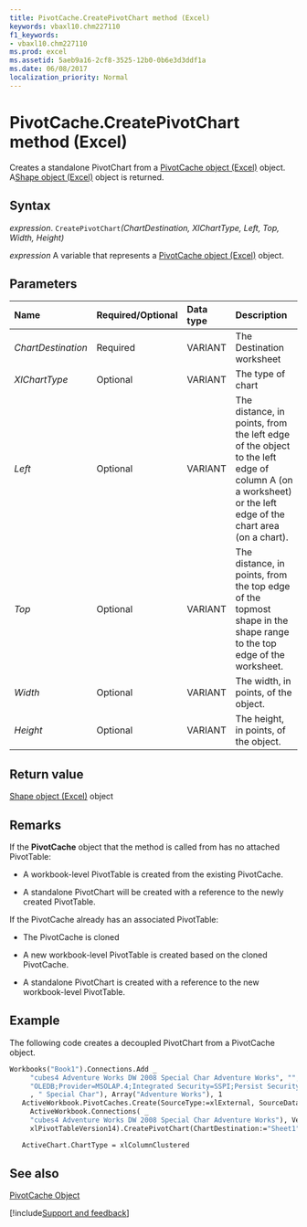 ```yaml
---
title: PivotCache.CreatePivotChart method (Excel)
keywords: vbaxl10.chm227110
f1_keywords:
- vbaxl10.chm227110
ms.prod: excel
ms.assetid: 5aeb9a16-2cf8-3525-12b0-0b6e3d3ddf1a
ms.date: 06/08/2017
localization_priority: Normal
---
```



# PivotCache.CreatePivotChart method (Excel)

Creates a standalone PivotChart from a [PivotCache object (Excel)](Excel.PivotCache.md) object. A[Shape object (Excel)](Excel.Shape.md) object is returned.


## Syntax

_expression_. `CreatePivotChart`_(ChartDestination,_ _XlChartType,_ _Left,_ _Top,_ _Width,_ _Height)_

_expression_ A variable that represents a [PivotCache object (Excel)](Excel.PivotCache.md) object.


## Parameters



|Name|Required/Optional|Data type|Description|
|:-----|:-----|:-----|:-----|
| _ChartDestination_|Required|VARIANT|The Destination worksheet|
| _XlChartType_|Optional|VARIANT|The type of chart|
| _Left_|Optional|VARIANT|The distance, in points, from the left edge of the object to the left edge of column A (on a worksheet) or the left edge of the chart area (on a chart).|
| _Top_|Optional|VARIANT|The distance, in points, from the top edge of the topmost shape in the shape range to the top edge of the worksheet.|
| _Width_|Optional|VARIANT|The width, in points, of the object.|
| _Height_|Optional|VARIANT|The height, in points, of the object.|

## Return value

[Shape object (Excel)](Excel.Shape.md) object


## Remarks

If the  **PivotCache** object that the method is called from has no attached PivotTable:


- A workbook-level PivotTable is created from the existing PivotCache.
    
- A standalone PivotChart will be created with a reference to the newly created PivotTable.
    
If the PivotCache already has an associated PivotTable:


- The PivotCache is cloned
    
- A new workbook-level PivotTable is created based on the cloned PivotCache.
    
- A standalone PivotChart is created with a reference to the new workbook-level PivotTable.
    

## Example

The following code creates a decoupled PivotChart from a PivotCache object.


```vb
Workbooks("Book1").Connections.Add _
     "cubes4 Adventure Works DW 2008 Special Char Adventure Works", "", Array( _
     "OLEDB;Provider=MSOLAP.4;Integrated Security=SSPI;Persist Security Info=True;Data Source=<server name here >;Initial Catalog=Adventure Works DW 2008" _
     , " Special Char"), Array("Adventure Works"), 1
   ActiveWorkbook.PivotCaches.Create(SourceType:=xlExternal, SourceData:= _
     ActiveWorkbook.Connections( _
     "cubes4 Adventure Works DW 2008 Special Char Adventure Works"), Version:= _
     xlPivotTableVersion14).CreatePivotChart(ChartDestination:="Sheet1").Select

   ActiveChart.ChartType = xlColumnClustered
```


## See also


[PivotCache Object](Excel.PivotCache.md)

[!include[Support and feedback](~/includes/feedback-boilerplate.md)]